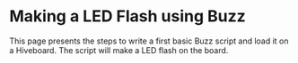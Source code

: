 # Making a LED Flash using Buzz

This page presents the steps to write a first basic Buzz script and load it on a Hiveboard. The script will make a LED flash on the board.

<!-- TODO

Imaginons que l'utilisateur vient d'acheter un HB et qu'il veut commencer à l'utiliser. Fournir un exemple de base de code buzz qui fera flasher une led, expliquer comment flasher ça sur son board.

 -->